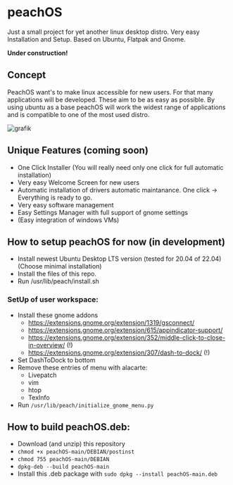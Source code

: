 # peachOS
Just a small project for yet another linux desktop distro. Very easy Installation and Setup. Based on Ubuntu, Flatpak and Gnome.

**Under construction!**

## Concept
PeachOS want's to make linux accessible for new users. 
For that many applications will be developed. These aim to be as easy as possible.
By using ubuntu as a base peachOS will work the widest range of applications and is compatible to one of the most used distro.

![grafik](https://user-images.githubusercontent.com/39700889/159352692-ac687bad-9d44-4852-a156-04d983d5da79.png)

## Unique Features (coming soon)
- One Click Installer (You will really need only one click for full automatic installation)
- Very easy Welcome Screen for new users
- Automatic installation of drivers automatic maintanance. One click -> Everything is ready to go.
- Very easy software management 
- Easy Settings Manager with full support of gnome settings
- (Easy integration of windows VMs)

## How to setup peachOS for now (in development)
- Install newest Ubuntu Desktop LTS version (tested for 20.04 of 22.04) (Choose minimal installation)
- Install the files of this repo.
- Run /usr/lib/peach/install.sh

### SetUp of user workspace:
- Install these gnome addons
	- https://extensions.gnome.org/extension/1319/gsconnect/
	- https://extensions.gnome.org/extension/615/appindicator-support/
	- https://extensions.gnome.org/extension/352/middle-click-to-close-in-overview/ (!)
	- https://extensions.gnome.org/extension/307/dash-to-dock/ (!)
- Set DashToDock to bottom
- Remove these entries of menu with alacarte:
  - Livepatch
  - vim
  - htop
  - TexInfo
- Run `/usr/lib/peach/initialize_gnome_menu.py`

## How to build peachOS.deb:
- Download (and unzip) this repository
- `chmod +x peachOS-main/DEBIAN/postinst`
- `chmod 755 peachOS-main/DEBIAN`
- `dpkg-deb --build peachOS-main`
- Install this .deb package with `sudo dpkg --install peachOS-main.deb`
